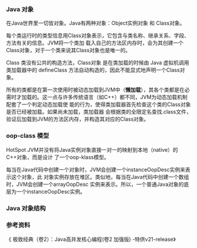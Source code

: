 ### Java 对象

在Java世界里一切皆对象。Java有两种对象：Object实例对象 和 Class对象。

每个类运行时的类型信息用Class对象表示，它包含与类名称、继承关系、字段、方法有关的信息。JVM将一个类加 载入自己的方法区内存时，会为其创建一个Class对象，对于一个类来说其Class对象也是唯一的。 

Class 类没有公共的构造方法，Class对象 是在类加载的时候由 Java 虚拟机调用类加载器中的 defineClass 方法自动构造的，因此不能显式地声明一个Class对象。 

所有的类都是在第一次使用时被动态加载到JVM中（**懒加载**），其各个类都是在必需时才加载的。这一点与许多传统语言（如C++）都不同，JVM为动态加载机制配套了一个判定动态加载使 能的行为，使得类加载器首先检查这个类的Class对象是否已经被加载。如果尚未加载，类加载器 会根据类的全限定名查找.class文件，验证后加载到JVM的方法区内存，并构造其对应的Class对象。





### oop-class 模型

HotSpot JVM并没有将Java实例对象直接一对一的映射到本地（native）的C++对象，而是设计 了一个oop-klass模型。

每当在Java代码中创建一个对象时，JVM会创建一个instanceOopDesc实例来表示这个对象，此 对象实例存放在堆区。类似地，每当在Java代码中创建一个数组时，JVM会创建一个arrayOopDesc 实例来表示。所以，一个普通Java对象的底层为一个instanceOopDesc实例。





### Java 对象结构







### 参考资料

《 极致经典（卷2）：Java高并发核心编程(卷2 加强版) -特供v21-release》